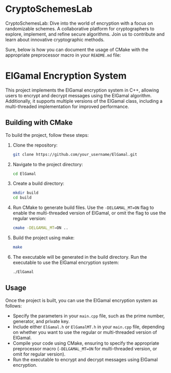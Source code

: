 # CryptoSchemesLab
CryptoSchemesLab: Dive into the world of encryption with a focus on randomizable schemes. A collaborative platform for cryptographers to explore, implement, and refine secure algorithms. Join us to contribute and learn about innovative cryptographic methods.

Sure, below is how you can document the usage of CMake with the appropriate preprocessor macro in your `README.md` file:


# ElGamal Encryption System

This project implements the ElGamal encryption system in C++, allowing users to encrypt and decrypt messages using the ElGamal algorithm. Additionally, it supports multiple versions of the ElGamal class, including a multi-threaded implementation for improved performance.

## Building with CMake

To build the project, follow these steps:

1. Clone the repository:
   ```bash
   git clone https://github.com/your_username/ElGamal.git
   ```

2. Navigate to the project directory:
   ```bash
   cd ElGamal
   ```

3. Create a build directory:
   ```bash
   mkdir build
   cd build
   ```

4. Run CMake to generate build files. Use the `-DELGAMAL_MT=ON` flag to enable the multi-threaded version of ElGamal, or omit the flag to use the regular version:
   ```bash
   cmake -DELGAMAL_MT=ON ..
   ```

5. Build the project using make:
   ```bash
   make
   ```

6. The executable will be generated in the build directory. Run the executable to use the ElGamal encryption system:
   ```bash
   ./ElGamal
   ```

## Usage

Once the project is built, you can use the ElGamal encryption system as follows:

- Specify the parameters in your `main.cpp` file, such as the prime number, generator, and private key.
- Include either `ElGamal.h` or `ElGamalMT.h` in your `main.cpp` file, depending on whether you want to use the regular or multi-threaded version of ElGamal.
- Compile your code using CMake, ensuring to specify the appropriate preprocessor macro (`-DELGAMAL_MT=ON` for multi-threaded version, or omit for regular version).
- Run the executable to encrypt and decrypt messages using ElGamal encryption.

